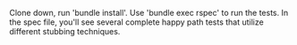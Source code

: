 Clone down, run 'bundle install'. 
Use 'bundle exec rspec' to run the tests. 
In the spec file, you'll see several complete happy path tests that utilize different stubbing techniques.
